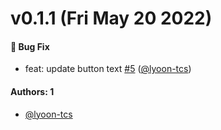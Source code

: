 # v0.1.1 (Fri May 20 2022)

#### 🐛 Bug Fix

- feat: update button text [#5](https://github.com/lyoon-tcs/react-components/pull/5) ([@lyoon-tcs](https://github.com/lyoon-tcs))

#### Authors: 1

- [@lyoon-tcs](https://github.com/lyoon-tcs)
